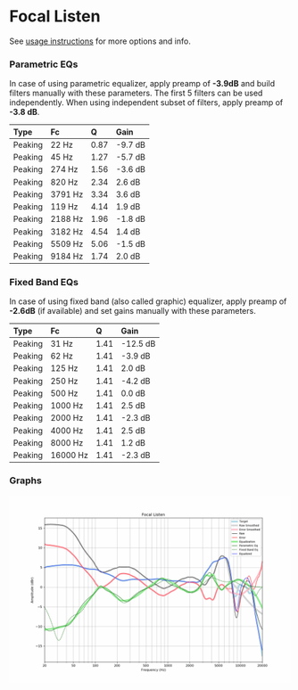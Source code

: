 # Focal Listen
See [usage instructions](https://github.com/jaakkopasanen/AutoEq#usage) for more options and info.

### Parametric EQs
In case of using parametric equalizer, apply preamp of **-3.9dB** and build filters manually
with these parameters. The first 5 filters can be used independently.
When using independent subset of filters, apply preamp of **-3.8 dB**.

| Type    | Fc      |    Q | Gain    |
|:--------|:--------|:-----|:--------|
| Peaking | 22 Hz   | 0.87 | -9.7 dB |
| Peaking | 45 Hz   | 1.27 | -5.7 dB |
| Peaking | 274 Hz  | 1.56 | -3.6 dB |
| Peaking | 820 Hz  | 2.34 | 2.6 dB  |
| Peaking | 3791 Hz | 3.34 | 3.6 dB  |
| Peaking | 119 Hz  | 4.14 | 1.9 dB  |
| Peaking | 2188 Hz | 1.96 | -1.8 dB |
| Peaking | 3182 Hz | 4.54 | 1.4 dB  |
| Peaking | 5509 Hz | 5.06 | -1.5 dB |
| Peaking | 9184 Hz | 1.74 | 2.0 dB  |

### Fixed Band EQs
In case of using fixed band (also called graphic) equalizer, apply preamp of **-2.6dB**
(if available) and set gains manually with these parameters.

| Type    | Fc       |    Q | Gain     |
|:--------|:---------|:-----|:---------|
| Peaking | 31 Hz    | 1.41 | -12.5 dB |
| Peaking | 62 Hz    | 1.41 | -3.9 dB  |
| Peaking | 125 Hz   | 1.41 | 2.0 dB   |
| Peaking | 250 Hz   | 1.41 | -4.2 dB  |
| Peaking | 500 Hz   | 1.41 | 0.0 dB   |
| Peaking | 1000 Hz  | 1.41 | 2.5 dB   |
| Peaking | 2000 Hz  | 1.41 | -2.3 dB  |
| Peaking | 4000 Hz  | 1.41 | 2.5 dB   |
| Peaking | 8000 Hz  | 1.41 | 1.2 dB   |
| Peaking | 16000 Hz | 1.41 | -2.3 dB  |

### Graphs
![](./Focal%20Listen.png)